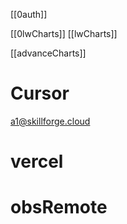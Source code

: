 [[0auth]]


[[0lwCharts]]
[[lwCharts]]


[[advanceCharts]]



# Cursor

a1@skillforge.cloud

# vercel

# obsRemote

